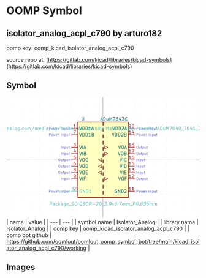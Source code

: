 # OOMP Symbol  
## isolator_analog_acpl_c790  by arturo182  
  
oomp key: oomp_kicad_isolator_analog_acpl_c790  
  
source repo at: [https://gitlab.com/kicad/libraries/kicad-symbols](https://gitlab.com/kicad/libraries/kicad-symbols)  
## Symbol  
  
[![working.png](working_600.png)](working.png)  
| name | value | 
| --- | --- | 
| symbol name | Isolator_Analog | 
| library name | Isolator_Analog | 
| oomp key | oomp_kicad_isolator_analog_acpl_c790 | 
| oomp bot github | https://github.com/oomlout/oomlout_oomp_symbol_bot/tree/main/kicad_isolator_analog_acpl_c790/working | 
## Images  
